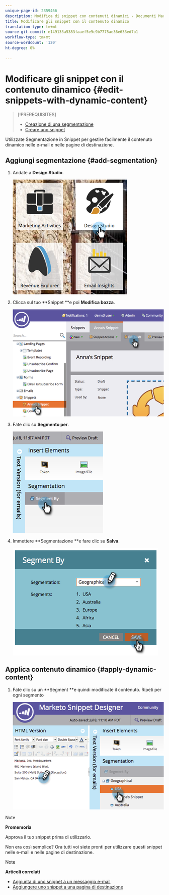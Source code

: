 ```yaml
---
unique-page-id: 2359466
description: Modifica di snippet con contenuti dinamici - Documenti Marketo - Documentazione prodotto
title: Modificare gli snippet con il contenuto dinamico
translation-type: tm+mt
source-git-commit: e149133a5383faaef5e9c9b7775ae36e633ed7b1
workflow-type: tm+mt
source-wordcount: '120'
ht-degree: 0%

---
```



# Modificare gli snippet con il contenuto dinamico {#edit-snippets-with-dynamic-content}

>[!PREREQUISITES]
>
>* [Creazione di una segmentazione](../../../../product-docs/personalization/segmentation-and-snippets/segmentation/create-a-segmentation.md)
>* [Creare uno snippet](create-a-snippet.md)

>



Utilizzate Segmentazione in Snippet per gestire facilmente il contenuto dinamico nelle e-mail e nelle pagine di destinazione.

## Aggiungi segmentazione {#add-segmentation}

1. Andate a **Design Studio**.

   ![](assets/designstudio-1.png)

1. Clicca sul tuo **Snippet **e poi **Modifica bozza**.

   ![](assets/image2014-9-16-8-3a59-3a14.png)

1. Fate clic su **Segmento per**.

   ![](assets/image2014-9-16-8-3a59-3a27.png)

1. Immettere **Segmentazione **e fare clic su **Salva**.

   ![](assets/image2014-9-16-8-3a59-3a42.png)

## Applica contenuto dinamico {#apply-dynamic-content}

1. Fate clic su un **Segment **e quindi modificate il contenuto. Ripeti per ogni segmento

   ![](assets/image2014-9-16-8-3a59-3a59.png)

>[!NOTE]
>
>**Promemoria**
>
>Approva il tuo snippet prima di utilizzarlo.

Non era così semplice? Ora tutti voi siete pronti per utilizzare questi snippet nelle e-mail e nelle pagine di destinazione.

>[!NOTE]
>
>**Articoli correlati**
>
>* [Aggiunta di uno snippet a un messaggio e-mail](../../../../product-docs/email-marketing/general/functions-in-the-editor/add-a-snippet-to-an-email.md)
>* [Aggiungere uno snippet a una pagina di destinazione](../../../../product-docs/demand-generation/landing-pages/personalizing-landing-pages/add-a-snippet-to-a-landing-page.md)

>



